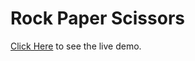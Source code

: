 # Rock Paper Scissors
 [Click Here](https://yasincoker64.github.io/rock-paper-scissors/) to see the live demo.
